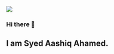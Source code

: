 <img src = "https://cdn.pixabay.com/photo/2016/06/02/02/38/mesh-1430108_1280.png" />

### Hi there 👋
## I am Syed Aashiq Ahamed.


<!--
**SYEDAHAMED29/syedahamed29** is a ✨ _special_ ✨ repository because its `README.md` (this file) appears on your GitHub profile.

Here are some ideas to get you started:

- 🔭 I’m currently working on ...
- 🌱 I’m currently learning ...
- 👯 I’m looking to collaborate on ...
- 🤔 I’m looking for help with ...
- 💬 Ask me about ...
- 📫 How to reach me: ...
- 😄 Pronouns: ...
- ⚡ Fun fact: ...
-->
